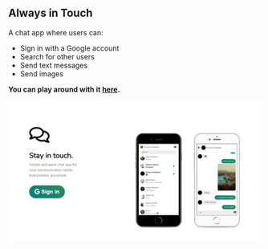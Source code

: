 ## Always in Touch

A chat app where users can:
- Sign in with a Google account
- Search for other users
- Send text messages
- Send images

**You can play around with it [here](https://always-in-touch.web.app/).**

![Screenshot from the app](/app-screenshot.png)